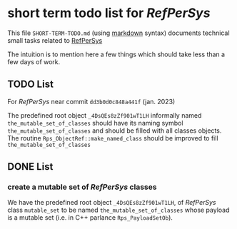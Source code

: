 # short term todo list for *RefPerSys* #

This file `SHORT-TERM-TODO.md` (using
[markdown](https://en.wikipedia.org/wiki/Markdown) syntax) documents
technical small tasks related to [RefPerSys](http://refpersys.org/)

The intuition is to mention here a few things which should take less
than a few days of work.

## TODO List

For *RefPerSys* near commit `dd3b0d0c848a441f` (jan. 2023)

The predefined root object `_4DsQEs8zZf901wT1LH` informally named
`the_mutable_set_of_classes` should have its naming symbol
`the_mutable_set_of_classes` and should be filled with all classes
objects. The routine `Rps_ObjectRef::make_named_class` should be
improved to fill `the_mutable_set_of_classes`

## DONE  List

### create a mutable set of *RefPerSys* classes

We have the predefined root object `_4DsQEs8zZf901wT1LH`, of *RefPerSys* class `mutable_set`
 to be named
`the_mutable_set_of_classes` whose payload is a mutable set (i.e. in
C++ parlance `Rps_PayloadSetOb`). 
